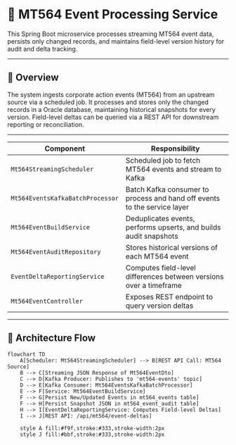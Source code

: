 # 📄 MT564 Event Processing Service

This Spring Boot microservice processes streaming MT564 event data, persists only changed records, and maintains field-level version history for audit and delta tracking.

---

## 🧩 Overview

The system ingests corporate action events (MT564) from an upstream source via a scheduled job. It processes and stores only the changed records in a Oracle database, maintaining historical snapshots for every version. Field-level deltas can be queried via a REST API for downstream reporting or reconciliation.

---
| Component                        | Responsibility                                                           |
| -------------------------------- | ------------------------------------------------------------------------ |
| `Mt564StreamingScheduler`        | Scheduled job to fetch MT564 events and stream to Kafka                  |
| `Mt564EventsKafkaBatchProcessor` | Batch Kafka consumer to process and hand off events to the service layer |
| `Mt564EventBuildService`         | Deduplicates events, performs upserts, and builds audit snapshots        |
| `Mt564EventAuditRepository`      | Stores historical versions of each MT564 event                           |
| `EventDeltaReportingService`     | Computes field-level differences between versions over a timeframe       |
| `Mt564EventController`           | Exposes REST endpoint to query version deltas                            |

---

## 🔁 Architecture Flow

```mermaid
flowchart TD
    A[Scheduler: Mt564StreamingScheduler] --> B[REST API Call: MT564 Source]
    B --> C[Streaming JSON Response of Mt564EventDto]
    C --> D[Kafka Producer: Publishes to 'mt564-events' topic]
    D --> E[Kafka Consumer: Mt564EventsKafkaBatchProcessor]
    E --> F[Service: Mt564EventBuildService]
    F --> G[Persist New/Updated Events in mt564_events table]
    F --> H[Persist Snapshot JSON in mt564_event_audit table]
    H --> I[EventDeltaReportingService: Computes Field-level Deltas]
    I --> J[REST API: /api/mt564/event-deltas]

    style A fill:#f9f,stroke:#333,stroke-width:2px
    style J fill:#bbf,stroke:#333,stroke-width:2px
